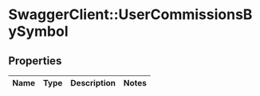 # SwaggerClient::UserCommissionsBySymbol

## Properties
Name | Type | Description | Notes
------------ | ------------- | ------------- | -------------


